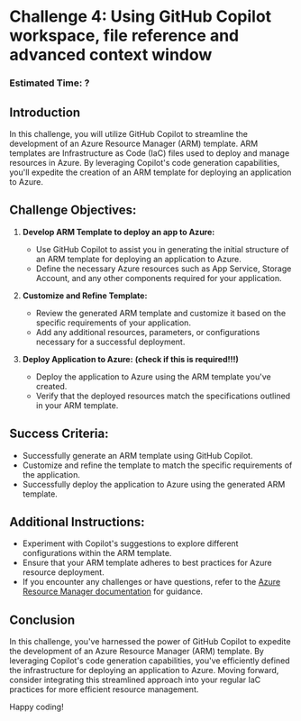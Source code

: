 # Challenge 4: Using GitHub Copilot workspace, file reference and advanced context window

### Estimated Time: ?

## Introduction

In this challenge, you will utilize GitHub Copilot to streamline the development of an Azure Resource Manager (ARM) template. ARM templates are Infrastructure as Code (IaC) files used to deploy and manage resources in Azure. By leveraging Copilot's code generation capabilities, you'll expedite the creation of an ARM template for deploying an application to Azure.

## Challenge Objectives:

1. **Develop ARM Template to deploy an app to Azure:**
   - Use GitHub Copilot to assist you in generating the initial structure of an ARM template for deploying an application to Azure.
   - Define the necessary Azure resources such as App Service, Storage Account, and any other components required for your application.

2. **Customize and Refine Template:**
   - Review the generated ARM template and customize it based on the specific requirements of your application.
   - Add any additional resources, parameters, or configurations necessary for a successful deployment.

3. **Deploy Application to Azure:** **(check if this is required!!!)**
   - Deploy the application to Azure using the ARM template you've created.
   - Verify that the deployed resources match the specifications outlined in your ARM template.

## Success Criteria:

- Successfully generate an ARM template using GitHub Copilot.
- Customize and refine the template to match the specific requirements of the application.
- Successfully deploy the application to Azure using the generated ARM template.

## Additional Instructions:

- Experiment with Copilot's suggestions to explore different configurations within the ARM template.
- Ensure that your ARM template adheres to best practices for Azure resource deployment.
- If you encounter any challenges or have questions, refer to the [Azure Resource Manager documentation](https://docs.microsoft.com/en-us/azure/azure-resource-manager/templates/) for guidance.

## Conclusion

In this challenge, you've harnessed the power of GitHub Copilot to expedite the development of an Azure Resource Manager (ARM) template. By leveraging Copilot's code generation capabilities, you've efficiently defined the infrastructure for deploying an application to Azure. Moving forward, consider integrating this streamlined approach into your regular IaC practices for more efficient resource management.

Happy coding!
